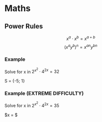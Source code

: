 # Maths
## Power Rules
$$x^a \cdot x^b = x^{a+b}$$
$$(x^a y^b)^n = x^{a n} y^{b n}$$

### Example
Solve for x in $2^{x^2} \cdot 4^{2x} = 32$

S = {-5; 1}

### Example (EXTREME DIFFICULTY)
Solve for x in $2^{x^2} \cdot 4^{2x} = 35$

$x = $
